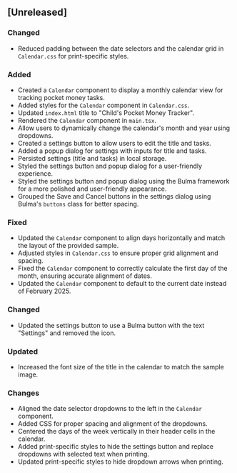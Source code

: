 ## [Unreleased]

### Changed

- Reduced padding between the date selectors and the calendar grid in `Calendar.css` for print-specific styles.

### Added

- Created a `Calendar` component to display a monthly calendar view for tracking pocket money tasks.
- Added styles for the `Calendar` component in `Calendar.css`.
- Updated `index.html` title to "Child's Pocket Money Tracker".
- Rendered the `Calendar` component in `main.tsx`.
- Allow users to dynamically change the calendar's month and year using dropdowns.
- Created a settings button to allow users to edit the title and tasks.
- Added a popup dialog for settings with inputs for title and tasks.
- Persisted settings (title and tasks) in local storage.
- Styled the settings button and popup dialog for a user-friendly experience.
- Styled the settings button and popup dialog using the Bulma framework for a more polished and user-friendly appearance.
- Grouped the Save and Cancel buttons in the settings dialog using Bulma's `buttons` class for better spacing.

### Fixed

- Updated the `Calendar` component to align days horizontally and match the layout of the provided sample.
- Adjusted styles in `Calendar.css` to ensure proper grid alignment and spacing.
- Fixed the `Calendar` component to correctly calculate the first day of the month, ensuring accurate alignment of dates.
- Updated the `Calendar` component to default to the current date instead of February 2025.

### Changed

- Updated the settings button to use a Bulma button with the text "Settings" and removed the icon.

### Updated

- Increased the font size of the title in the calendar to match the sample image.

### Changes

- Aligned the date selector dropdowns to the left in the `Calendar` component.
- Added CSS for proper spacing and alignment of the dropdowns.
- Centered the days of the week vertically in their header cells in the calendar.
- Added print-specific styles to hide the settings button and replace dropdowns with selected text when printing.
- Updated print-specific styles to hide dropdown arrows when printing.
